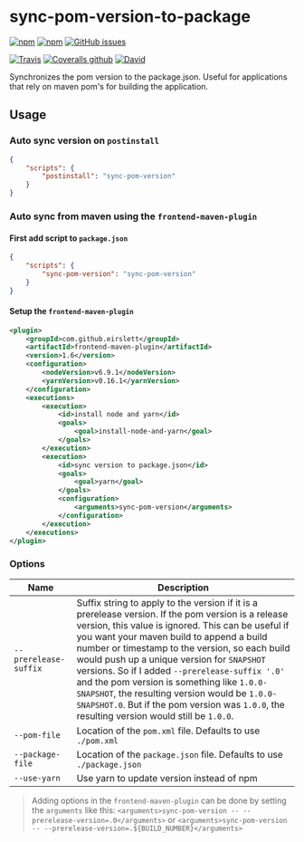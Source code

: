 # sync-pom-version-to-package


[![npm](https://img.shields.io/npm/v/sync-pom-version-to-package.svg?style=for-the-badge)](https://www.npmjs.com/package/sync-pom-version-to-package)
[![npm](https://img.shields.io/npm/dm/sync-pom-version-to-package.svg?style=for-the-badge)](https://npmjs.org/package/sync-pom-version-to-package)
[![GitHub issues](https://img.shields.io/github/issues-raw/MashupMill/sync-pom-version-to-package.svg?style=for-the-badge)](https://github.com/MashupMill/sync-pom-version-to-package/issues)

[![Travis](https://img.shields.io/travis/MashupMill/sync-pom-version-to-package.svg?style=for-the-badge)](https://travis-ci.org/MashupMill/sync-pom-version-to-package)
[![Coveralls github](https://img.shields.io/coveralls/github/MashupMill/sync-pom-version-to-package.svg?style=for-the-badge)](https://coveralls.io/github/MashupMill/sync-pom-version-to-package)
[![David](https://img.shields.io/david/MashupMill/sync-pom-version-to-package.svg?style=for-the-badge)](https://david-dm.org/MashupMill/sync-pom-version-to-package)

Synchronizes the pom version to the package.json. Useful for applications that rely on maven pom's for building the application.

## Usage

### Auto sync version on `postinstall`
```json
{
    "scripts": {
        "postinstall": "sync-pom-version"
    }
}
```


### Auto sync from maven using the `frontend-maven-plugin`

#### First add script to `package.json`

```json
{
    "scripts": {
        "sync-pom-version": "sync-pom-version"
    }
}
```

#### Setup the `frontend-maven-plugin`

```xml
<plugin>
    <groupId>com.github.eirslett</groupId>
    <artifactId>frontend-maven-plugin</artifactId>
    <version>1.6</version>
    <configuration>
        <nodeVersion>v6.9.1</nodeVersion>
        <yarnVersion>v0.16.1</yarnVersion>
    </configuration>
    <executions>
        <execution>
            <id>install node and yarn</id>
            <goals>
                <goal>install-node-and-yarn</goal>
            </goals>
        </execution>
        <execution>
            <id>sync version to package.json</id>
            <goals>
                <goal>yarn</goal>
            </goals>
            <configuration>
                <arguments>sync-pom-version</arguments>
            </configuration>
        </execution>
    </executions>
</plugin>
```

### Options
| Name | Description |
| --- | --- |
| `--prerelease-suffix` | Suffix string to apply to the version if it is a prerelease version. If the pom version is a release version, this value is ignored. This can be useful if you want your maven build to append a build number or timestamp to the version, so each build would push up a unique version for `SNAPSHOT` versions. So if I added `--prerelease-suffix '.0'` and the pom version is something like `1.0.0-SNAPSHOT`, the resulting version would be `1.0.0-SNAPSHOT.0`. But if the pom version was `1.0.0`, the resulting version would still be `1.0.0`.  |
| `--pom-file` | Location of the `pom.xml` file. Defaults to use `./pom.xml` |
| `--package-file` | Location of the `package.json` file. Defaults to use `./package.json` |
| `--use-yarn` | Use yarn to update version instead of npm |

> Adding options in the `frontend-maven-plugin` can be done by setting the `arguments` like this: 
> `<arguments>sync-pom-version -- --prerelease-version=.0</arguments>`
> or
> `<arguments>sync-pom-version -- --prerelease-version=.${BUILD_NUMBER}</arguments>`

